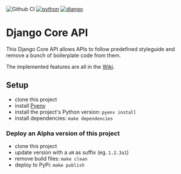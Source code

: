 ![Github CI](https://github.com/joaodaher/django-core-api/workflows/Github%20CI/badge.svg)
[![python](https://img.shields.io/badge/python-3.8-blue.svg)](https://www.python.org/)
[![django](https://img.shields.io/badge/django-3-green.svg)](https://www.djangoproject.com/)
# Django Core API

This Django Core API allows APIs to follow predefined styleguide and remove a bunch of boilerplate code from them.

The implemented features are all in the [Wiki](https://github.com/joaodaher/django-core-api/wiki).


## Setup
  - clone this project
  - install [Pyenv](https://github.com/pyenv/pyenv#installation)
  - install the project's Python version: `pyenv install`
  - install dependencies: `make dependencies`


### Deploy an Alpha version of this project
  - clone this project
  - update version with a `aN` as suffix (eg. `1.2.3a1`)
  - remove build files: `make clean`
  - deploy to PyPi: `make publish`

